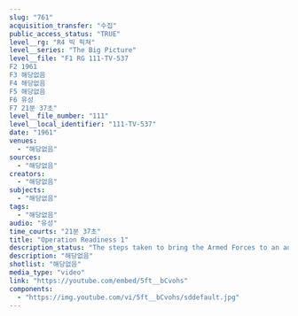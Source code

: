 ```yaml
---
slug: "761"
acquisition_transfer: "수집"
public_access_status: "TRUE"
level__rg: "R4 빅 픽쳐"
level__series: "The Big Picture"
level__file: "F1 RG 111-TV-537
F2 1961
F3 해당없음
F4 해당없음
F5 해당없음
F6 유성
F7 21분 37초"
level__file_number: "111"
level__local_identifier: "111-TV-537"
date: "1961"
venues: 
  - "해당없음"
sources: 
  - "해당없음"
creators: 
  - "해당없음"
subjects: 
  - "해당없음"
tags: 
  - "해당없음"
audio: "유성"
time_courts: "21분 37초"
title: "Operation Readiness 1"
description_status: "The steps taken to bring the Armed Forces to an advanced stage of readiness as the Berlin crisis reached a climax during the summer of 1961."
description: "해당없음"
shotlist: "해당없음"
media_type: "video"
link: "https://youtube.com/embed/5ft__bCvohs"
components: 
  - "https://img.youtube.com/vi/5ft__bCvohs/sddefault.jpg"
---
```

